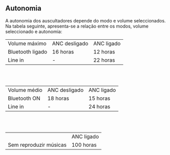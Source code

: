## Autonomia

A autonomia dos auscultadores depende do modo e volume seleccionados. Na tabela seguinte, apresenta-se a relação entre os modos, volume seleccionado e autonomia:

|  |  |  |
|:-------|:-------|:-------|
| Volume máximo | ANC desligado | ANC ligado| <br>
| Bluetooth ligado | 16 horas | 12 horas | <br>
| Line in | -  | 22 horas |<br>

<br><br>

|  |  |  |
|:-------|:-------|:-------|
| Volume médio | ANC desligado| ANC ligado| <br>
| Bluetooth ON | 18 horas | 15 horas | <br>
| Line in | -  | 24 horas |<br>

<br><br>

|  |  |
|:-------|:-------|
|  | ANC ligado |<br>
| Sem reproduzir músicas | 100 horas |<br>

